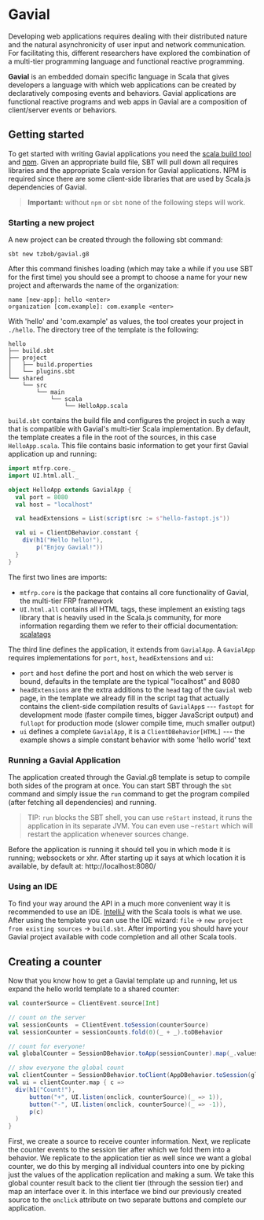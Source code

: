 # Gavial

Developing web applications requires dealing with their distributed nature and the natural asynchronicity of user input and network communication.
For facilitating this, different researchers have explored the combination of a multi-tier programming language and functional reactive programming.

__Gavial__ is an embedded domain specific language in Scala that gives developers a language with which web applications can be created by declaratively composing events and behaviors.
Gavial applications are functional reactive programs and web apps in Gavial are a composition of client/server events or behaviors.

## Getting started

To get started with writing Gavial applications you need the [scala build tool](https://www.scala-sbt.org) and [npm](https://www.npmjs.com).
Given an appropriate build file, SBT will pull down all requires libraries and the appropriate Scala version for Gavial applications.
NPM is required since there are some client-side libraries that are used by Scala.js dependencies of Gavial.

> **Important:** without `npm` or `sbt` none of the following steps will work.

### Starting a new project

A new project can be created through the following sbt command:
```
sbt new tzbob/gavial.g8
```
After this command finishes loading (which may take a while if you use SBT for the first time) you should see a prompt to choose a name for your new project and afterwards the name of the organization:

```
name [new-app]: hello <enter>
organization [com.example]: com.example <enter>
```
With 'hello' and 'com.example' as values, the tool creates your project in `./hello`. The directory tree of the template is the following:

```
hello
├── build.sbt
├── project
│   ├── build.properties
│   └── plugins.sbt
└── shared
    └── src
        └── main
            └── scala
                └── HelloApp.scala
```

`build.sbt` contains the build file and configures the project in such a way that is compatible with Gavial's multi-tier Scala implementation.
By default, the template creates a file in the root of the sources, in this case `HelloApp.scala`.
This file contains basic information to get your first Gavial application up and running:

```scala
import mtfrp.core._
import UI.html.all._

object HelloApp extends GavialApp {
  val port = 8080
  val host = "localhost"

  val headExtensions = List(script(src := s"hello-fastopt.js"))

  val ui = ClientDBehavior.constant {
    div(h1("Hello hello!"),
        p("Enjoy Gavial!"))
  }
}
```

The first two lines are imports:

- ```mtfrp.core``` is the package that contains all core functionality of Gavial, the multi-tier FRP framework
- ```UI.html.all``` contains all HTML tags, these implement an existing tags library that is heavily used in the Scala.js community, for more information regarding them we refer to their official documentation: [scalatags](https://www.lihaoyi.com/scalatags/)

The third line defines the application, it extends from `GavialApp`. A `GavialApp` requires implementations for `port`, `host`, `headExtensions` and `ui`:

- `port` and `host` define the port and host on which the web server is bound, defaults in the template are the typical "localhost" and 8080
- `headExtensions` are the extra additions to the `head` tag of the `Gavial` web page, in the template we already fill in the script tag that actually contains the client-side compilation results of `GavialApp`s --- `fastopt` for development mode (faster compile times, bigger JavaScript output) and `fullopt` for production mode (slower compile time, much smaller output)
- `ui` defines a complete `GavialApp`, it is a `ClientDBehavior[HTML]` --- the example shows a simple constant behavior with some 'hello world' text

### Running a Gavial Application

The application created through the Gavial.g8 template is setup to compile both sides of the program at once.
You can start SBT through the `sbt` command and simply issue the `run` command to get the program compiled (after fetching all dependencies) and running.

>  TIP: `run` blocks the SBT shell, you can use `reStart` instead, it runs the application in its separate JVM. You can even use `~reStart` which will restart the application whenever sources change.

Before the application is running it should tell you in which mode it is running; websockets or xhr. After starting up it says at which location it is available, by default at: http://localhost:8080/

### Using an IDE

To find your way around the API in a much more convenient way it is recommended to use an IDE.
[IntelliJ](https://www.jetbrains.com/idea/) with the Scala tools is what we use.
After using the template you can use the IDE wizard: `file` -> `new project from existing sources` -> `build.sbt`.
After importing you should have your Gavial project available with code completion and all other Scala tools.

## Creating a counter

Now that you know how to get a Gavial template up and running, let us expand the hello world template to a shared counter:

```scala
val counterSource = ClientEvent.source[Int]

// count on the server
val sessionCounts  = ClientEvent.toSession(counterSource)
val sessionCounter = sessionCounts.fold(0)(_ + _).toDBehavior

// count for everyone!
val globalCounter = SessionDBehavior.toApp(sessionCounter).map(_.values.sum)

// show everyone the global count
val clientCounter = SessionDBehavior.toClient(AppDBehavior.toSession(globalCounter))
val ui = clientCounter.map { c =>
  div(h1("Count!"),
      button("+", UI.listen(onclick, counterSource)(_ => 1)),
      button("-", UI.listen(onclick, counterSource)(_ => -1)),
      p(c)
  )
}
```

First, we create a source to receive counter information.
Next, we replicate the counter events to the session tier after which we fold them into a behavior.
We replicate to the application tier as well since we want a global counter, we do this by merging all individual counters into one by picking just the values of the application replication and making a sum.
We take this global counter result back to the client tier (through the session tier) and map an interface over it.
In this interface we bind our previously created source to the `onclick` attribute on two separate buttons and complete our application.
